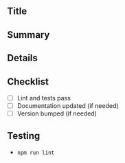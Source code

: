 ## Title

<!-- Short descriptive title for the PR -->

## Summary

<!-- High-level explanation of the changes -->

## Details

<!-- Additional context, screenshots, or information -->

## Checklist

- [ ] Lint and tests pass
- [ ] Documentation updated (if needed)
- [ ] Version bumped (if needed)

## Testing

- `npm run lint`
